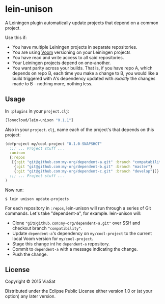 # lein-unison

A Leiningen plugin automatically update projects that depend on a common project.

Use this if:

- You have multiple Leiningen projects in separate repositories.
- You are using [Voom](https://github.com/LonoCloud/lein-voom) versioning on your Leiningen projects
- You have read and write access to all said repositories.
- Your Leiningen projects depend on one-another.
- You want parity across your builds. That is, if you have repo A, which depends on repo B, each time you make a change to B, you would like a build triggered with A's dependency updated with *exactly* the changes made to B - nothing more, nothing less.

## Usage

In `:plugins` in your `project.clj`:

```clojure
[lonocloud/lein-unison "0.1.1"]
```

Also in your `project.clj`, name each of the project's that depends on this project:

```clojure
(defproject my/cool-project "0.1.0-SNAPSHOT"
  ;;; ... Project stuff ...
  :unison
  {:repos
   [{:git "git@github.com:my-org/dependent-a.git" :branch "compatability"}
    {:git "git@github.com:my-org/dependent-b.git" :branch "master"}
    {:git "git@github.com:my-org/dependent-c.git" :branch "develop"}]}
  ;;; ... Project stuff ...
)
```

Now run:

```
$ lein unison update-projects
```

For each repository in `:repos`, lein-unison will run through a series of
Git commands. Let's take "dependent-a", for example. lein-unison will:

- Clone `"git@github.com:my-org/dependent-a.git"` over SSH and checkout branch `"compatibility"`.
- Update `dependent-a`'s dependency on `my/cool-project` to the current local Voom version for `my/cool-project`.
- Stage this change int he `dependent-a` repository.
- Commit to `dependent-a` with a message indicating the change.
- Push the change.

## License

Copyright © 2015 ViaSat

Distributed under the Eclipse Public License either version 1.0 or (at
your option) any later version.
